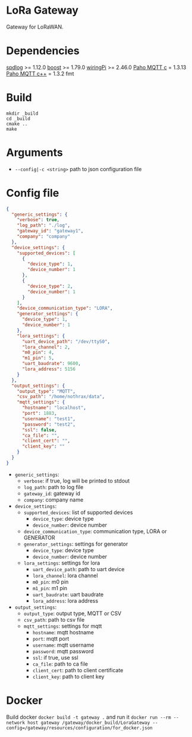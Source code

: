 # LoRa Gateway

Gateway for LoRaWAN.

# Dependencies

[spdlog](https://github.com/gabime/spdlog) >= 1.12.0
[boost](https://www.boost.org/) >= 1.79.0
[wiringPi](http://wiringpi.com/) >= 2.46.0
[Paho MQTT c](https://github.com/eclipse/paho.mqtt.c.git) = 1.3.13
[Paho MQTT c++](https://github.com/eclipse/paho.mqtt.cpp) = 1.3.2
fmt

# Build

```
mkdir _build
cd _build
cmake ..
make
```

# Arguments

* `--config|-c <string>` path to json configuration file

# Config file

``` json
{
  "generic_settings": {
    "verbose": true,
    "log_path": "./log",
    "gateway_id": "gateway1",
    "company": "company"
  },
  "device_settings": {
    "supported_devices": [
      {
        "device_type": 1,
        "device_number": 1
      },
      {
        "device_type": 2,
        "device_number": 1
      }
    ],
    "device_communication_type": "LORA",
    "generator_settings": {
      "device_type": 1,
      "device_number": 1
    },
    "lora_settings": {
      "uart_device_path": "/dev/ttyS0",
      "lora_channel": 2,
      "m0_pin": 4,
      "m1_pin": 5,
      "uart_baudrate": 9600,
      "lora_address": 5156
    }
  },
  "output_settings": {
    "output_type": "MQTT",
    "csv_path": "/home/nothrax/data",
    "mqtt_settings": {
      "hostname": "localhost",
      "port": 1883,
      "username": "test1",
      "password": "test2",
      "ssl": false,
      "ca_file": "",
      "client_cert": "",
      "client_key": ""
    }
  }
}
```
- `generic_settings`:
  - `verbose`: if true, log will be printed to stdout
  - `log_path`: path to log file
  - `gateway_id`: gateway id
  - `company`: company name
- `device_settings`:
  - `supported_devices`: list of supported devices
    - `device_type`: device type
    - `device_number`: device number
  - `device_communication_type`: communication type, LORA or GENERATOR
  - `generator_settings`: settings for generator
    - `device_type`: device type
    - `device_number`: device number
  - `lora_settings`: settings for lora
    - `uart_device_path`: path to uart device
    - `lora_channel`: lora channel
    - `m0_pin`: m0 pin
    - `m1_pin`: m1 pin
    - `uart_baudrate`: uart baudrate
    - `lora_address`: lora address
- `output_settings`:
  - `output_type`: output type, MQTT or CSV
  - `csv_path`: path to csv file
  - `mqtt_settings`: settings for mqtt
    - `hostname`: mqtt hostname
    - `port`: mqtt port
    - `username`: mqtt username
    - `password`: mqtt password
    - `ssl`: if true, use ssl
    - `ca_file`: path to ca file
    - `client_cert`: path to client certificate
    - `client_key`: path to client key

# Docker

Build docker `docker build -t gateway .` and run
it `docker run --rm --network host gateway /gateway/docker_build/LoraGateway --config=/gateway/resources/configuration/for_docker.json`
